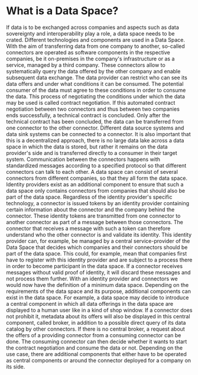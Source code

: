 What is a Data Space?
========

If data is to be exchanged across companies and aspects such as data sovereignty and interoperability play a role, a data space needs to be crated.
Different technologies and components are used in a Data Space.
With the aim of transferring data from one company to another, so-called connectors are operated as software components in the respective companies, be it on-premises in the company's infrastructure or as a service, managed by a third company.
These connectors allow to systematically query the data offered by the other company and enable subsequent data exchange.
The data provider can restrict who can see its data offers and under what conditions it can be consumed.
The potential consumer of the data must agree to these conditions in order to consume the data.
This process of negotiating the conditions under which the data may be used is called contract negotiation.
If this automated contract negotiation between two connectors and thus between two companies ends successfully, a technical contract is concluded.
Only after the technical contract has been concluded, the data can be transferred from one connector to the other connector.
Different data source systems and data sink systems can be connected to a connector.
It is also important that this is a decentralized approach, there is no large data lake across a data space in which the data is stored, but rather it remains on the data provider's side and is transferred directly to a consumer in their target system.
Communication between the connectors happens with standardized messages according to a specified protocol so that different connectors can talk to each other.
A data space can consist of several connectors from different companies, so that they all form the data space.
Identity providers exist as an additional component to ensure that such a data space only contains connectors from companies that should also be part of the data space.
Regardless of the identity provider's specific technology, a connector is issued tokens by an identity provider containing certain information about the connector and the company behind the connector.
These identity tokens are transmitted from one connector to another connector as part of a message between those connectors.
The connector that receives a message with such a token can therefore understand who the other connector is and validate its identity.
This identity provider can, for example, be managed by a central service-provider of the Data Space that decides which companies and their connectors should be part of the data space.
This could, for example, mean that companies first have to register with this identity provider and are subject to a process there in order to become participant in the data space.
If a connector receives messages without valid proof of identity, it will discard these messages and not process them further.
With an identity provider and connectors we would now have the definition of a minimum data space.
Depending on the requirements of the data space and its purpose, additional components can exist in the data space.
For example, a data space may decide to introduce a central component in which all data offerings in the data space are displayed to a human user like in a kind of shop window.
If a connector does not prohibit it, metadata about its offers will also be displayed in this central component, called broker, in addition to a possible direct query of its data catalog by other connectors.
If there is no central broker, a request about the offers of a providing connector from a consuming connector can be done.
The consuming connector can then decide whether it wants to start the contract negotiation and consume the data or not.
Depending on the use case, there are additional components that either have to be operated as central components or around the connector deployed for a company on its side.
